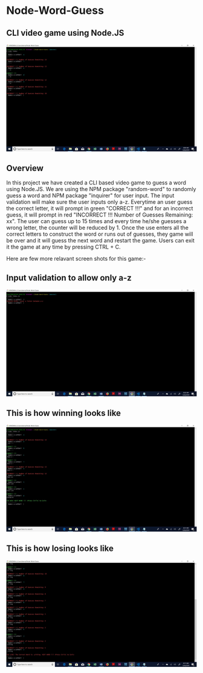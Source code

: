 # Node-Word-Guess
## CLI video game using Node.JS 

![Home Page](https://github.com/kamalnyc17/Node-Word-Guess/blob/master/images/Home%20Page.jpg)

## Overview
In this project we have created a CLI based video game to guess a word using Node.JS. We are using the NPM package "random-word" to randomly guess a word and NPM package
"inquirer" for user input. The input validation will make sure the user inputs only a-z. Everytime an user guess the correct letter, it will prompt in green "CORRECT !!!" and for an incorrect guess, it will prompt in red "INCORRECT !!! Number of Guesses Remaining: xx". The user can guess up to 15 times and every time he/she guesses a wrong letter, the counter will be reduced by 1. Once the use enters all the correct letters to construct the word or runs out of guesses, they game will be over and it will guess the next word and restart the game. Users can exit it the game at any time by pressing CTRL + C.

Here are few more relavant screen shots for this game:-

## Input validation to allow only a-z
![validate](https://github.com/kamalnyc17/Node-Word-Guess/blob/master/images/Validation.jpg)

## This is how winning looks like
![Winner](https://github.com/kamalnyc17/Node-Word-Guess/blob/master/images/Winer.jpg)

## This is how losing looks like
![Loser](https://github.com/kamalnyc17/Node-Word-Guess/blob/master/images/Loser.jpg)